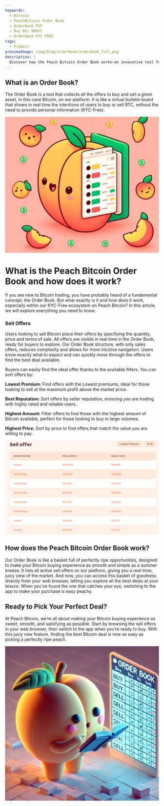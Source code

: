 ```yaml
---
keywords:
  - Bitcoin
  - PeachBitcoin Order Book
  - OrderBook P2P
  - Buy Btc NOKYC
  - OrderBook KYC FREE
tags:
  - Product
previewImage: /img/blog/orderbook/orderbook_full.png
description: |
  Discover how the Peach Bitcoin Order Book works—an innovative tool for buying Bitcoin quickly, securely, and anonymously. Take advantage of the unique setup with sell-only offers to find the perfect deal based on your payment method and preferences.
---
```


## What is an Order Book?
The Order Book is a tool that collects all the offers to buy and sell a given asset, in this case Bitcoin, on our platform. It is like a virtual bulletin board that shows in real time the intentions of users to buy or sell BTC, without the need to provide personal information (KYC-Free).

![](/img/blog/orderbook/orderbook2.jpeg)

# What is the Peach Bitcoin Order Book and how does it work?
If you are new to Bitcoin trading, you have probably heard of a fundamental concept: the Order Book. But what exactly is it and how does it work, especially within our KYC-Free ecosystem on Peach Bitcoin? In this article, we will explore everything you need to know.

### Sell Offers

Users looking to sell Bitcoin place their offers by specifying the quantity, price and terms of sale. All offers are visible in real time in the Order Book, ready for buyers to explore. Our Order Book structure, with only sales offers, reduces complexity and allows for more intuitive navigation. Users know exactly what to expect and can quickly move through the offers to find the best deal available.

Buyers can easily find the ideal offer thanks to the available filters. You can sort offers by:

**Lowest Premium:**  Find offers with the Lowest premiums, ideal for those looking to sell at the maximum profit above the market price.

**Best Reputation:**  Sort offers by seller reputation, ensuring you are trading with highly rated and reliable users.

**Highest Amount:**  Filter offers to find those with the highest amount of Bitcoin available, perfect for those looking to buy in large volumes.

**Highest Price:**  Sort by price to find offers that match the value you are willing to pay.

![](/img/blog/orderbook/orderbook.png)

## How does the Peach Bitcoin Order Book work?

Our Order Book is like a basket full of perfectly ripe opportunities, designed to make your Bitcoin buying experience as smooth and simple as a summer breeze. It lists all active sell offers on our platform, giving you a real-time, juicy view of the market. And now, you can access this basket of goodness directly from your web browser, letting you explore all the best deals at your leisure. When you’ve found the one that catches your eye, switching to the app to make your purchase is easy peachy.

## Ready to Pick Your Perfect Deal?
At Peach Bitcoin, we’re all about making your Bitcoin buying experience as sweet, smooth, and satisfying as possible. Start by browsing the sell offers in your web browser, then switch to the app when you’re ready to buy. With this juicy new feature, finding the best Bitcoin deal is now as easy as picking a perfectly ripe peach.


![](/img/blog/orderbook/kycfree.png)